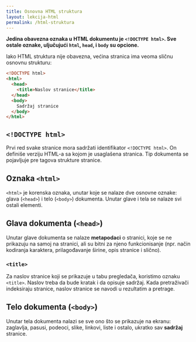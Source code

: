 ```yaml
---
title: Osnovna HTML struktura
layout: lekcija-html
permalink: /html-struktura
---
```


**Jedina obavezna oznaka u HTML dokumentu je `<!DOCTYPE html>`. Sve ostale oznake, uljučujući `html`, `head`, i `body` su opcione.**

Iako HTML struktura nije obavezna, većina stranica ima veoma sličnu osnovnu strukturu:

```html
<!DOCTYPE html>
<html>
  <head>
    <title>Naslov stranice</title>
  </head>
  <body>
    Sadržaj stranice
  </body>
</html>
```

## `<!DOCTYPE html>`

Prvi red svake stranice mora sadržati identifikator `<!DOCTYPE html>`. On definiše verziju HTML-a sa kojom je usaglašena stranica. Tip dokumenta se pojavljuje pre tagova strukture stranice.

## Oznaka `<html>`

`<html>` je korenska oznaka, unutar koje se nalaze dve osnovne oznake: glava (`<head>`) i telo (`<body>`) dokumenta. Unutar glave i tela se nalaze svi ostali elementi.

## Glava dokumenta (`<head>`)

Unutar glave dokumenta se nalaze **metapodaci** o stranici, koje se ne prikazuju na samoj na stranici, ali su bitni za njeno funkcionisanje (npr. način kodiranja karaktera, prilagođavanje širine, opis stranice i slično).

### `<title>`

Za naslov stranice koji se prikazuje u tabu pregledača, koristimo oznaku `<title>`. Naslov treba da bude kratak i da opisuje sadržaj. Kada pretraživači indeksiraju stranice, naslov stranice se navodi u rezultatim a pretrage.

## Telo dokumenta (`<body>`)

Unutar tela dokumenta nalazi se sve ono što se prikazuje na ekranu: zaglavlja, pasusi, podeoci, slike, linkovi, liste i ostalo, ukratko sav **sadržaj** stranice.
